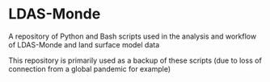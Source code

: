 # LDAS-Monde
A repository of Python and Bash scripts used in the analysis and workflow of LDAS-Monde and land surface model data

This repository is primarily used as a backup of these scripts (due to loss of connection from a global pandemic for example)
